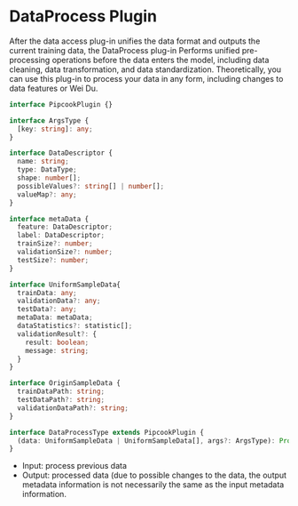 # DataProcess Plugin

After the data access plug-in unifies the data format and outputs the current training data, the DataProcess plug-in Performs unified pre-processing operations before the data enters the model, including data cleaning, data transformation, and data standardization. Theoretically, you can use this plug-in to process your data in any form, including changes to data features or Wei Du.

```ts
interface PipcookPlugin {}

interface ArgsType {
  [key: string]: any;
}

interface DataDescriptor {
  name: string;
  type: DataType;
  shape: number[];
  possibleValues?: string[] | number[];
  valueMap?: any;
}

interface metaData {
  feature: DataDescriptor;
  label: DataDescriptor;
  trainSize?: number;
  validationSize?: number;
  testSize?: number;
}

interface UniformSampleData{
  trainData: any;
  validationData?: any;
  testData?: any;
  metaData: metaData;
  dataStatistics?: statistic[];
  validationResult?: {
    result: boolean;
    message: string;
  }
}

interface OriginSampleData {
  trainDataPath: string;
  testDataPath?: string;
  validationDataPath?: string;
}

interface DataProcessType extends PipcookPlugin {
  (data: UniformSampleData | UniformSampleData[], args?: ArgsType): Promise<UniformSampleData>
}
```

- Input: process previous data
- Output: processed data (due to possible changes to the data, the output metadata information is not necessarily the same as the input metadata information.

